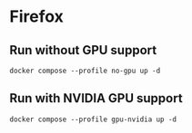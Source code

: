 # Firefox

## Run without GPU support

```
docker compose --profile no-gpu up -d
```

## Run with NVIDIA GPU support

```
docker compose --profile gpu-nvidia up -d
```
